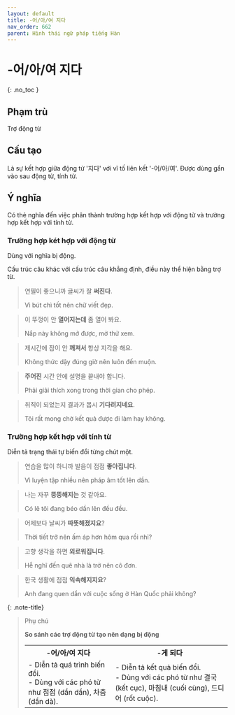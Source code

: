 ```yaml
---
layout: default
title: -어/아/여 지다
nav_order: 662
parent: Hình thái ngữ pháp tiếng Hàn
---
```


# -어/아/여 지다
{: .no_toc }

## Phạm trù

Trợ động từ

## Cấu tạo

Là sự kết hợp giữa động từ '지다' với vĩ tố liên kết '-어/아/여'. Được dùng gắn vào sau động từ, tính từ.

## Ý nghĩa

Có thẻ nghĩa đến việc phân thành trường hợp kết hợp với động từ và trường hợp kết hợp với tính từ.

### Trường hợp két hợp với động từ

Dùng với nghĩa bị động.

Cấu trúc câu khác với cấu trúc câu khẳng định, điều này thể hiện bằng trợ từ.

> 연필이 좋으니까 글씨가 잘 **써진다**.
>
> Vì bút chì tốt nên chữ viết đẹp.

> 이 뚜껑이 안 **열어지는데** 좀 열어 봐요.
>
> Nắp này không mở được, mở thử xem.

> 제시간에 잠이 안 **깨져서** 항상 지각을 해요.
>
> Không thức dậy đúng giờ nên luôn đến muộn.

> **주어진** 시간 안에 설명을 끝내야 합니다.
>
> Phải giải thích xong trong thời gian cho phép.

> 취직이 되었는지 결과가 몹시 **기다려지네요**.
>
> Tôi rất mong chờ kết quả được đi làm hay không.

### Trường hợp kết hợp với tính từ

Diễn tả trạng thái tự biến đổi từng chút một.

> 연습을 많이 하니까 발음이 점점 **좋아집니다**.
>
> Vì luyện tập nhiều nên pháp âm tốt lên dần.

> 나는 자꾸 **뚱뚱해지는** 것 같아요.
>
> Có lẽ tôi đang béo dần lên đều đều.

> 어제보다 날씨가 **따뜻해졌지요**?
>
> Thời tiết trở nên ấm áp hơn hôm qua rồi nhỉ?

> 고향 생각을 하면 **외로워집니다**.
>
> Hễ nghĩ đến quê nhà là trở nên cô đơn.

> 한국 생활에 점점 **익속해지지요**?
>
> Anh đang quen dần với cuộc sống ở Hàn Quốc phải không?

{: .note-title}
> Phụ chú
>
> **So sánh các trợ động từ tạo nên dạng bị động**
>
> <table>
> <tr>
> <th>-어/아/여 지다</th>
> <th>-게 되다</th>
> </tr>
> <tr>
> <td>- Diễn tả quá trình biến đổi.<br>- Dùng với các phó từ như 점점 (dần dần), 차츰 (dần dà).</td>
> <td>- Diễn tả kết quả biến đổi.<br>- Dùng với các phó từ như 결국 (kết cục), 마침내 (cuối cùng), 드디어 (rốt cuộc).</td>
> </tr>
> </table>
